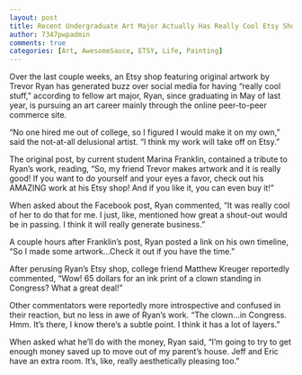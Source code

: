 ```yaml
---
layout: post
title: Recent Undergraduate Art Major Actually Has Really Cool Etsy Shop
author: 7347pwpadmin
comments: true
categories: [Art, AwesomeSauce, ETSY, Life, Painting]
---
```

Over the last couple weeks, an Etsy shop featuring original artwork by Trevor Ryan has generated buzz over social media for having “really cool stuff,” according to fellow art major, Ryan, since graduating in May of last year, is pursuing an art career mainly through the online peer-to-peer commerce site.

“No one hired me out of college, so I figured I would make it on my own,” said the not-at-all delusional artist. “I think my work will take off on Etsy.”

The original post, by current student Marina Franklin, contained a tribute to Ryan’s work, reading, “So, my friend Trevor makes artwork and it is really good! If you want to do yourself and your eyes a favor, check out his AMAZING work at his Etsy shop! And if you like it, you can even buy it!”

When asked about the Facebook post, Ryan commented, “It was really cool of her to do that for me. I just, like, mentioned how great a shout-out would be in passing. I think it will really generate business.”

A couple hours after Franklin’s post, Ryan posted a link on his own timeline, “So I made some artwork...Check it out if you have the time.”

After perusing Ryan’s Etsy shop, college friend Matthew Kreuger reportedly commented, “Wow! 65 dollars for an ink print of a clown standing in Congress? What a great deal!”

Other commentators were reportedly more introspective and confused in their reaction, but no less in awe of Ryan’s work. “The clown...in Congress. Hmm. It’s there, I know there’s a subtle point. I think it has a lot of layers.”

When asked what he’ll do with the money, Ryan said, “I’m going to try to get enough money saved up to move out of my parent’s house. Jeff and Eric have an extra room. It’s, like, really aesthetically pleasing too.”
